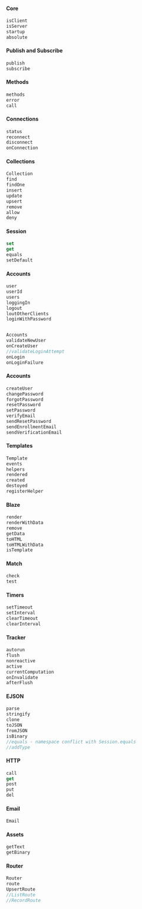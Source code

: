 
#### Core

````js
isClient
isServer
startup
absolute
````

#### Publish and Subscribe
````js
publish
subscribe
````

#### Methods
````js
methods
error
call
````

#### Connections
````js
status
reconnect
disconnect
onConnection
````

#### Collections
````js
Collection
find
findOne
insert
update
upsert
remove
allow
deny

````

#### Session
````js
set
get
equals
setDefault
````


#### Accounts
````js
user
userId
users
loggingIn
logout
loutOtherClients
loginWithPassword


Accounts
validateNewUser
onCreateUser
//validateLoginAttempt
onLogin
onLoginFailure
````
#### Accounts
````js
createUser
changePassword
forgotPassword
resetPassword
setPassword
verifyEmail
sendResetPassword
sendEnrollmentEmail
sendVerificationEmail
````


#### Templates
````js
Template
events
helpers
rendered
created
destoyed
registerHelper
````

#### Blaze  
````js
render  
renderWithData
remove
getData
toHTML
toHTMLWithData
isTemplate
````


#### Match
````js
check
test
````

#### Timers
````js
setTimeout
setInterval
clearTimeout
clearInterval
````

#### Tracker
````js
autorun
flush
nonreactive
active
currentComputation
onInvalidate
afterFlush
````


#### EJSON
````js
parse
stringify
clone
toJSON
fromJSON
isBinary
//equals - namespace conflict with Session.equals
//addType
````

#### HTTP
````js
call
get
post
put
del
````

#### Email
````js
Email
````

#### Assets
````js
getText
getBinary
````

#### Router
````js
Router
route
UpsertRoute
//ListRoute
//RecordRoute
````
